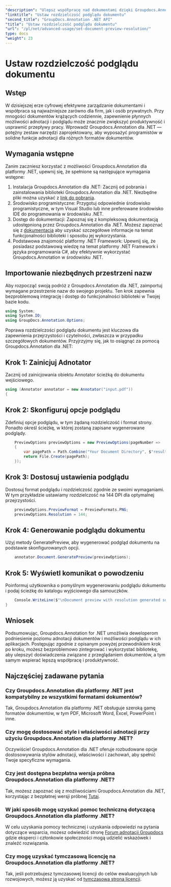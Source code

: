 ```yaml
---
"description": "Ulepsz współpracę nad dokumentami dzięki Groupdocs.Annotation for .NET, usprawnij adnotacje i bezproblemowo przeglądaj funkcje."
"linktitle": "Ustaw rozdzielczość podglądu dokumentu"
"second_title": "GroupDocs.Annotation .NET API"
"title": "Ustaw rozdzielczość podglądu dokumentu"
"url": "/pl/net/advanced-usage/set-document-preview-resolution/"
type: docs
"weight": 23
---
```


# Ustaw rozdzielczość podglądu dokumentu

## Wstęp
W dzisiejszej erze cyfrowej efektywne zarządzanie dokumentami i współpraca są najważniejsze zarówno dla firm, jak i osób prywatnych. Przy mnogości dokumentów krążących codziennie, zapewnienie płynnych możliwości adnotacji i podglądu może znacznie zwiększyć produktywność i usprawnić przepływy pracy. Wprowadź Groupdocs.Annotation dla .NET — potężny zestaw narzędzi zaprojektowany, aby wyposażyć programistów w solidne funkcje adnotacji dla różnych formatów dokumentów.
## Wymagania wstępne
Zanim zaczniesz korzystać z możliwości Groupdocs.Annotation dla platformy .NET, upewnij się, że spełnione są następujące wymagania wstępne:
1. Instalacja Groupdocs.Annotation dla .NET: Zacznij od pobrania i zainstalowania biblioteki Groupdocs.Annotation dla .NET. Niezbędne pliki można uzyskać z [link do pobrania](https://releases.groupdocs.com/annotation/net/).
2. Środowisko programistyczne: Przygotuj odpowiednie środowisko programistyczne, w tym Visual Studio lub inne preferowane środowisko IDE do programowania w środowisku .NET.
3. Dostęp do dokumentacji: Zapoznaj się z kompleksową dokumentacją udostępnioną przez Groupdocs.Annotation dla .NET. Możesz zapoznać się z [dokumentacja](https://tutorials.groupdocs.com/annotation/net/) aby uzyskać szczegółowe informacje na temat funkcjonalności biblioteki i sposobu jej wykorzystania.
4. Podstawowa znajomość platformy .NET Framework: Upewnij się, że posiadasz podstawową wiedzę na temat platformy .NET Framework i języka programowania C#, aby efektywnie wykorzystać Groupdocs.Annotation w środowisku .NET.

## Importowanie niezbędnych przestrzeni nazw
Aby rozpocząć swoją podróż z Groupdocs.Annotation dla .NET, zaimportuj wymagane przestrzenie nazw do swojego projektu. Ten krok zapewnia bezproblemową integrację i dostęp do funkcjonalności biblioteki w Twojej bazie kodu.

```csharp
using System;
using System.IO;
using GroupDocs.Annotation.Options;
```

Poprawa rozdzielczości podglądu dokumentu jest kluczowa dla zapewnienia przejrzystości i czytelności, zwłaszcza w przypadku szczegółowych dokumentów. Przyjrzyjmy się, jak to osiągnąć za pomocą Groupdocs.Annotation dla .NET:
## Krok 1: Zainicjuj Adnotator
Zacznij od zainicjowania obiektu Annotator ścieżką do dokumentu wejściowego.
```csharp
using (Annotator annotator = new Annotator("input.pdf"))
{
```
## Krok 2: Skonfiguruj opcje podglądu
Zdefiniuj opcje podglądu, w tym żądaną rozdzielczość i format strony. Ponadto określ ścieżkę, w której zostaną zapisane wygenerowane podglądy.
```csharp
    PreviewOptions previewOptions = new PreviewOptions(pageNumber =>
    {
        var pagePath = Path.Combine("Your Document Directory", $"result_with_resolution_{pageNumber}.png");
        return File.Create(pagePath);
    });
```
## Krok 3: Dostosuj ustawienia podglądu
Dostosuj format podglądu i rozdzielczość zgodnie ze swoimi wymaganiami. W tym przykładzie ustawiamy rozdzielczość na 144 DPI dla optymalnej przejrzystości.
```csharp
    previewOptions.PreviewFormat = PreviewFormats.PNG;
    previewOptions.Resolution = 144;
```
## Krok 4: Generowanie podglądu dokumentu
Użyj metody GeneratePreview, aby wygenerować podgląd dokumentu na podstawie skonfigurowanych opcji.
```csharp
    annotator.Document.GeneratePreview(previewOptions);
```
## Krok 5: Wyświetl komunikat o powodzeniu
Poinformuj użytkownika o pomyślnym wygenerowaniu podglądu dokumentu i podaj ścieżkę do katalogu wyjściowego dla samouczków.
```csharp
    Console.WriteLine($"\nDocument preview with resolution generated successfully.\nCheck output in {"Your Document Directory"}.");
}
```

## Wniosek
Podsumowując, Groupdocs.Annotation for .NET umożliwia deweloperom podniesienie poziomu adnotacji dokumentów i możliwości podglądu w ich aplikacjach. Postępując zgodnie z opisanym powyżej przewodnikiem krok po kroku, możesz bezproblemowo zintegrować i wykorzystać bibliotekę, aby ulepszyć doświadczenia związane z przeglądaniem dokumentów, a tym samym wspierać lepszą współpracę i produktywność.
## Najczęściej zadawane pytania
### Czy Groupdocs.Annotation dla platformy .NET jest kompatybilny ze wszystkimi formatami dokumentów?
Tak, Groupdocs.Annotation dla platformy .NET obsługuje szeroką gamę formatów dokumentów, w tym PDF, Microsoft Word, Excel, PowerPoint i inne.
### Czy mogę dostosować style i właściwości adnotacji przy użyciu Groupdocs.Annotation dla platformy .NET?
Oczywiście! Groupdocs.Annotation dla .NET oferuje rozbudowane opcje dostosowywania stylów adnotacji, właściwości i zachowań, aby spełnić Twoje specyficzne wymagania.
### Czy jest dostępna bezpłatna wersja próbna Groupdocs.Annotation dla platformy .NET?
Tak, możesz zapoznać się z możliwościami Groupdocs.Annotation dla .NET, korzystając z bezpłatnej wersji próbnej [Tutaj](https://releases.groupdocs.com/).
### W jaki sposób mogę uzyskać pomoc techniczną dotyczącą Groupdocs.Annotation dla platformy .NET?
W celu uzyskania pomocy technicznej i uzyskania odpowiedzi na pytania dotyczące wsparcia, możesz odwiedzić stronę [Forum adnotacji Groupdocs](https://forum.groupdocs.com/c/annotation/10) gdzie eksperci i członkowie społeczności mogą udzielić wskazówek i znaleźć rozwiązania.
### Czy mogę uzyskać tymczasową licencję na Groupdocs.Annotation dla platformy .NET?
Tak, jeśli potrzebujesz tymczasowej licencji do celów ewaluacyjnych lub rozwojowych, możesz ją uzyskać od [tymczasowa strona licencji](https://purchase.groupdocs.com/temporary-license/).